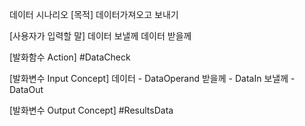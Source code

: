 데이터 시나리오
[목적]
데이터가져오고 보내기

[사용자가 입력할 말]
데이터 보낼께
데이터 받을께

[발화함수 Action]
#DataCheck

[발화변수 Input Concept]
데이터 - DataOperand
받을께 - DataIn
보낼께 - DataOut

[발화변수 Output Concept]
#ResultsData
